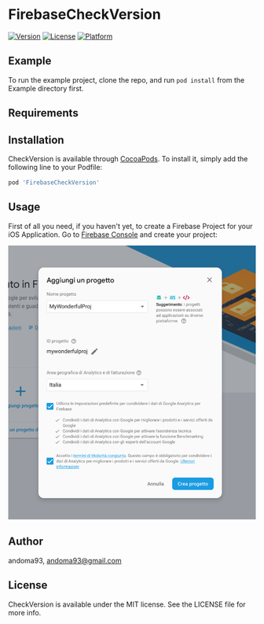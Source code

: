 # FirebaseCheckVersion

[![Version](https://img.shields.io/cocoapods/v/FirebaseCheckVersion.svg?style=flat)](https://cocoapods.org/pods/FirebaseCheckVersion)
[![License](https://img.shields.io/cocoapods/l/FirebaseCheckVersion.svg?style=flat)](https://cocoapods.org/pods/FirebaseCheckVersion)
[![Platform](https://img.shields.io/cocoapods/p/FirebaseCheckVersion.svg?style=flat)](https://cocoapods.org/pods/FirebaseCheckVersion)

## Example

To run the example project, clone the repo, and run `pod install` from the Example directory first.

## Requirements

## Installation

CheckVersion is available through [CocoaPods](https://cocoapods.org). To install
it, simply add the following line to your Podfile:

```ruby
pod 'FirebaseCheckVersion'
```

## Usage

First of all you need, if you haven't yet, to create a Firebase Project for your iOS Application.
Go to [Firebase Console](https://console.firebase.google.com) and create your project:

![alt text](./Screenshots/firebaseNewProject.png)

## Author

andoma93, andoma93@gmail.com

## License

CheckVersion is available under the MIT license. See the LICENSE file for more info.
